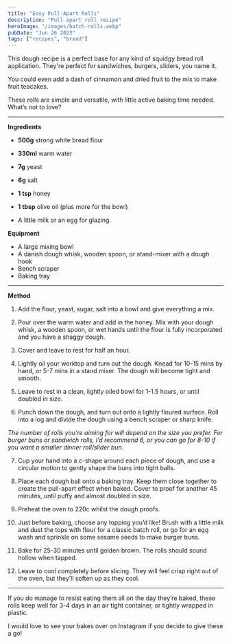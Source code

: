 ```yaml
---
title: "Easy Pull-Apart Rolls"
description: "Pull apart roll recipe"
heroImage: "/images/batch-rolls.webp"
pubDate: "Jun 26 2023"
tags: ["recipes", "bread"]
---
```


This dough recipe is a perfect base for any kind of squidgy bread roll application. They're perfect for sandwiches, burgers, sliders, you name it.

You could even add a dash of cinnamon and dried fruit to the mix to make fruit teacakes.

These rolls are simple and versatile, with little active baking time needed. What’s not to love?

---

**Ingredients**

- **500g** strong white bread flour

- **330ml** warm water

- **7g** yeast

- **6g** salt

- **1 tsp** honey

- **1 tbsp** olive oil (plus more for the bowl)

- A little milk or an egg for glazing.

**Equipment**

- A large mixing bowl
- A danish dough whisk, wooden spoon, or stand-mixer with a dough hook
- Bench scraper
- Baking tray

---

**Method**

1. Add the flour, yeast, sugar, salt into a bowl and give everything a mix.

2. Pour over the warm water and add in the honey. Mix with your dough whisk, a wooden spoon, or wet hands until the flour is fully incorporated and you have a shaggy dough.

3. Cover and leave to rest for half an hour.

4. Lightly oil your worktop and turn out the dough. Knead for 10-15 mins by hand, or 5-7 mins in a stand mixer. The dough will become tight and smooth.

5. Leave to rest in a clean, lightly oiled bowl for 1-1.5 hours, or until doubled in size.

6. Punch down the dough, and turn out onto a lightly floured surface. Roll into a log and divide the dough using a bench scraper or sharp knife.

_The number of rolls you’re aiming for will depend on the size you prefer. For burger buns or sandwich rolls, I’d recommend 6, or you can go for 8-10 if you want a smaller dinner roll/slider bun._

7. Cup your hand into a c-shape around each piece of dough, and use a circular motion to gently shape the buns into tight balls.

8. Place each dough ball onto a baking tray. Keep them close together to create the pull-apart effect when baked. Cover to proof for another 45 minutes, until puffy and almost doubled in size.

9. Preheat the oven to 220c whilst the dough proofs.

10. Just before baking, choose any topping you’d like! Brush with a little milk and dust the tops with flour for a classic batch roll, or go for an egg wash and sprinkle on some sesame seeds to make burger buns.

11. Bake for 25-30 minutes until golden brown. The rolls should sound hollow when tapped.

12. Leave to cool completely before slicing. They will feel crisp right out of the oven, but they’ll soften up as they cool.

---

If you do manage to resist eating them all on the day they’re baked, these rolls keep well for 3-4 days in an air tight container, or tightly wrapped in plastic.

I would love to see your bakes over on Instagram if you decide to give these a go!

